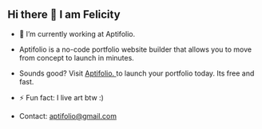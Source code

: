 ## Hi there 👋 I am Felicity

- 💼 I’m currently working at Aptifolio. 
- Aptifolio is a no-code portfolio website builder that allows you to move from concept to launch in minutes. 
- Sounds good? Visit [Aptifolio. ](https://aptifolio.com/)  to launch your portfolio today. Its free and fast. 


- ⚡ Fun fact: I live art btw :)
- Contact: aptifolio@gmail.com
  
<!--
**felicityblueish/felicityblueish** is a ✨ _special_ ✨ repository because its `README.md` (this file) appears on your GitHub profile.

Here are some ideas to get you started:

- 🔭 I’m currently working on ...
- 🌱 I’m currently learning ...
- 👯 I’m looking to collaborate on ...
- 🤔 I’m looking for help with ...
- 💬 Ask me about ...
- 📫 How to reach me: ...
- 😄 Pronouns: ...
- ⚡ Fun fact: ...
-->
